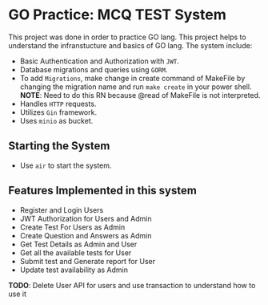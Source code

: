 # GO Practice: MCQ TEST System 
This project was done in order to practice GO lang. This project helps to understand the infranstucture and basics of GO lang. The system include:
- Basic Authentication and Authorization with `JWT`.
- Database migrations and queries using `GORM`.
 - To add `Migrations`, make change in create command of MakeFile by changing the migration name and run `make create` in your power shell.
 **NOTE**: Need to do this RN because @read of MakeFile is not interpreted. 
- Handles `HTTP` requests.
- Utilizes `Gin` framework. 
- Uses `minio` as bucket. 

## Starting the System
- Use `air` to start the system.

## Features Implemented in this system
- Register and Login Users
- JWT Authorization for Users and Admin
- Create Test For Users as Admin
- Create Question and Answers as Admin
- Get Test Details as Admin and User
- Get all the available tests for User
- Submit test and Generate report for User
- Update test availability as Admin

**TODO**: Delete User API for users and use transaction to understand how to use it


